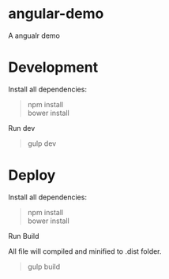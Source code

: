 # angular-demo

A angualr demo

# Development  

Install all dependencies:

> npm install  
> bower install  

Run dev  

> gulp dev


# Deploy  

Install all dependencies:

> npm install  
> bower install  

Run Build  

All file will compiled and minified to .dist folder.  

> gulp build  
